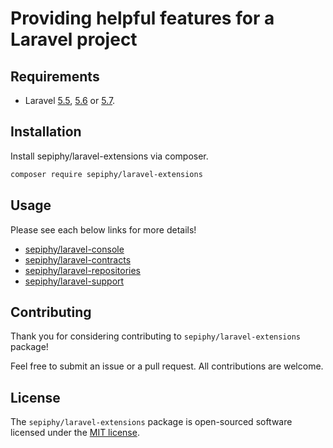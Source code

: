 
# Providing helpful features for a Laravel project

## Requirements

- Laravel [5.5](https://laravel.com/docs/5.5), [5.6](https://laravel.com/docs/5.6) or [5.7](https://laravel.com/docs/5.7).

## Installation

Install sepiphy/laravel-extensions via composer.

```bash
composer require sepiphy/laravel-extensions
```

## Usage

Please see each below links for more details!

- [sepiphy/laravel-console](src/Console/README.md)
- [sepiphy/laravel-contracts](src/Contracts/README.md)
- [sepiphy/laravel-repositories](src/Repositories/README.md)
- [sepiphy/laravel-support](src/Support/README.md)

## Contributing

Thank you for considering contributing to `sepiphy/laravel-extensions` package!

Feel free to submit an issue or a pull request. All contributions are welcome.

## License

The `sepiphy/laravel-extensions` package is open-sourced software licensed under the [MIT license](LICENSE.md).
